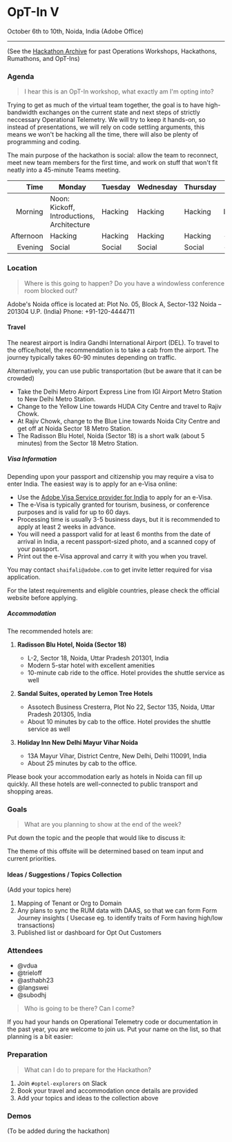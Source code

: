 # OpT-In V

October 6th to 10th, Noida, India (Adobe Office)

---

(See the [Hackathon Archive](./README.md) for past Operations Workshops, Hackathons, Rumathons, and OpT-Ins)

### Agenda

> I hear this is an OpT-In workshop, what exactly am I'm opting into?

Trying to get as much of the virtual team together, the goal is to have high-bandwidth exchanges on the current state and next steps of strictly neccessary Operational Telemetry. We will try to keep it hands-on, so instead of presentations, we will rely on code settling arguments, this means we won't be hacking all the time, there will also be plenty of programming and coding.

The main purpose of the hackathon is social: allow the team to reconnect, meet new team members for the first time, and work on stuff that won't fit neatly into a 45-minute Teams meeting.

|      Time | Monday                                                 | Tuesday | Wednesday | Thursday | Friday  |
| --------: | ------------------------------------------------------ | ------- | --------- | -------- | ------- |
|   Morning | Noon: Kickoff, Introductions, Architecture             | Hacking | Hacking   | Hacking  | Demos   |
| Afternoon | Hacking                                                | Hacking | Hacking   | Hacking  | -       |
|   Evening | Social                                                 | Social  | Social    | Social   | -       |

### Location

> Where is this going to happen? Do you have a windowless conference room blocked out?

Adobe's Noida office is located at:
Plot No. 05, Block A, Sector-132
Noida – 201304
U.P. (India)
Phone: +91-120-4444711

#### Travel

The nearest airport is Indira Gandhi International Airport (DEL). To travel to the office/hotel, the recommendation is to take a cab from the airport. The journey typically takes 60-90 minutes depending on traffic.

Alternatively, you can use public transportation (but be aware that it can be crowded)

- Take the Delhi Metro Airport Express Line from IGI Airport Metro Station to New Delhi Metro Station.
- Change to the Yellow Line towards HUDA City Centre and travel to Rajiv Chowk.
- At Rajiv Chowk, change to the Blue Line towards Noida City Centre and get off at Noida Sector 18 Metro Station.
- The Radisson Blu Hotel, Noida (Sector 18) is a short walk (about 5 minutes) from the Sector 18 Metro Station.

##### Visa Information

Depending upon your passport and citizenship you may require a visa to enter India. The easiest way is to apply for an e-Visa online:

- Use the [Adobe Visa Service provider for India](https://adobe.service-now.com/esc?id=adb_esc_kb_article&sysparm_article=KB0020289) to apply for an e-Visa.
- The e-Visa is typically granted for tourism, business, or conference purposes and is valid for up to 60 days.
- Processing time is usually 3-5 business days, but it is recommended to apply at least 2 weeks in advance.
- You will need a passport valid for at least 6 months from the date of arrival in India, a recent passport-sized photo, and a scanned copy of your passport.
- Print out the e-Visa approval and carry it with you when you travel.

You may contact `shaifali@adobe.com` to get invite letter required for visa application.

For the latest requirements and eligible countries, please check the official website before applying.

##### Accommodation

The recommended hotels are:

1. **Radisson Blu Hotel, Noida (Sector 18)**
   - L-2, Sector 18, Noida, Uttar Pradesh 201301, India
   - Modern 5-star hotel with excellent amenities
   - 10-minute cab ride to the office. Hotel provides the shuttle service as well

2. **Sandal Suites, operated by Lemon Tree Hotels**
   - Assotech Business Cresterra, Plot No 22, Sector 135, Noida, Uttar Pradesh 201305, India
   - About 10 minutes by cab to the office. Hotel provides the shuttle service as well

3. **Holiday Inn New Delhi Mayur Vihar Noida**
   - 13A Mayur Vihar, District Centre, New Delhi, Delhi 110091, India
   - About 25 minutes by cab to the office.

Please book your accommodation early as hotels in Noida can fill up quickly. All these hotels are well-connected to public transport and shopping areas.

### Goals

> What are you planning to show at the end of the week?

Put down the topic and the people that would like to discuss it:

The theme of this offsite will be determined based on team input and current priorities.

#### Ideas / Suggestions / Topics Collection

(Add your topics here)
1. Mapping of Tenant or Org to Domain
2. Any plans to sync the RUM data with DAAS, so that we can form Form Journey insights ( Usecase eg. to identify traits of Form having high/low transactions)
3. Published list or dashboard for Opt Out Customers

### Attendees

- @vdua
- @trieloff
- @asthabh23
- @langswei
- @subodhj

> Who is going to be there? Can I come?

If you had your hands on Operational Telemetry code or documentation in the past year, you are welcome to join us. Put your name on the list, so that planning is a bit easier:

### Preparation

> What can I do to prepare for the Hackathon?

1. Join `#optel-explorers` on Slack
2. Book your travel and accommodation once details are provided
3. Add your topics and ideas to the collection above

### Demos

(To be added during the hackathon)

